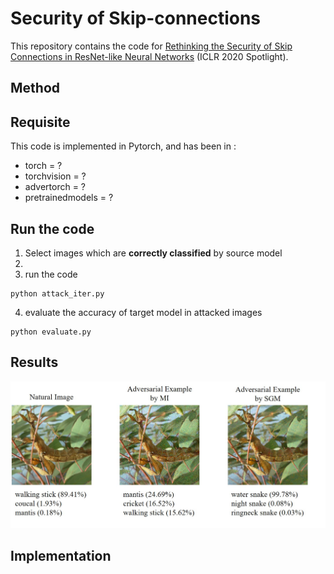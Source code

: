 # Security of Skip-connections
 
This repository contains the code for [Rethinking the Security of Skip Connections in ResNet-like Neural Networks](https://openreview.net/forum?id=BJlRs34Fvr) (ICLR 2020 Spotlight).


## Method

## Requisite

This code is implemented in Pytorch, and has been in :

- torch = ?
- torchvision = ?
- advertorch = ?
- pretrainedmodels = ?

## Run the code

1. Select images which are **correctly classified** by source model
2. 
3. run the code
```
python attack_iter.py
```
4. evaluate the accuracy of target model in attacked images
```
python evaluate.py
```

## Results

![adversarial_examples](figs/examples.jpg)

## Implementation

